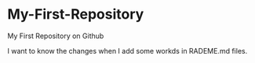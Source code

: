 # My-First-Repository
My First Repository on Github

I want to know the changes when I add some workds in RADEME.md files.
